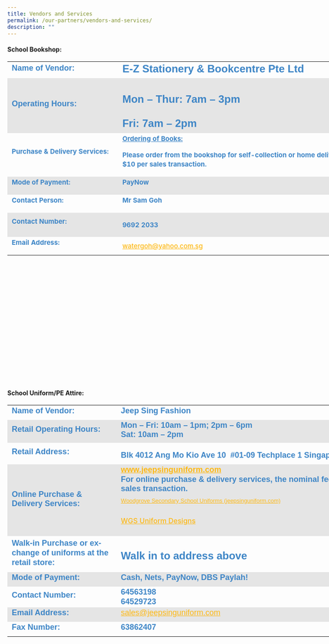 ```yaml
---
title: Vendors and Services
permalink: /our-partners/vendors-and-services/
description: ""
---
```

#### School Bookshop:

<table style="margin: auto; outline: 0px; padding: 0px; border-collapse: collapse; clear: both; border: none; background-color: initial; font-size: calc(0.104667vw + 14px); width: 856px; height: 726px;" class="ive_eobj_center iveo_table ives_tab_modern2"><tbody style="margin: 0px; outline: 0px; padding: 0px;" class=""><tr style="margin: 0px; outline: 0px; padding: 0px;" class=""><td style="margin: 0px; outline: 0px; padding: 2px 10px; text-align: left; width: 267px;" class="" width="139"><h2 style="margin: 0px; outline: 0px; padding: 0px 0px 5px; min-height: 1em; font-family: Poppins, sans-serif; font-weight: 700; line-height: 1.2; color: rgb(0, 196, 207); font-size: 24px;"><span style="margin: 0px; outline: 0px; padding: 0px;" class="" lang="EN-SG"><font style="margin: 0px; outline: 0px; padding: 0px;" size="4" color="#3d85c6">Name of Vendor:</font></span></h2></td><td style="margin: 0px; outline: 0px; padding: 2px 10px; text-align: left; width: 681px;" class="" width="292"><h2 style="margin: 0px; outline: 0px; padding: 0px 0px 5px; min-height: 1em; font-family: Poppins, sans-serif; font-weight: 700; line-height: 1.2; color: rgb(0, 196, 207); font-size: 24px;"><font style="margin: 0px; outline: 0px; padding: 0px;" color="#3d85c6">E-Z Stationery &amp; Bookcentre Pte Ltd<span style="margin: 0px; outline: 0px; padding: 0px;" class="" lang="EN-SG"><font style="margin: 0px; outline: 0px; padding: 0px;" size="4"></font></span></font></h2></td></tr><tr style="margin: 0px; outline: 0px; padding: 0px; background-color: rgb(229, 229, 229);" class=""><td style="margin: 0px; outline: 0px; padding: 2px 10px; text-align: left;" class="" width="139"><h2 style="margin: 0px; outline: 0px; padding: 0px 0px 5px; min-height: 1em; font-family: Poppins, sans-serif; font-weight: 700; line-height: 1.2; color: rgb(0, 196, 207); font-size: 24px;"><span style="margin: 0px; outline: 0px; padding: 0px;" class="" lang="EN-SG"><font style="margin: 0px; outline: 0px; padding: 0px;" color="#3d85c6" size="4">Operating Hours:</font></span></h2></td><td style="margin: 0px; outline: 0px; padding: 2px 10px; text-align: left;" class="" width="292"><h2 style="margin: 0px; outline: 0px; padding: 0px 0px 5px; min-height: 1em; font-family: Poppins, sans-serif; font-weight: 700; line-height: 1.2; color: rgb(0, 196, 207); font-size: 24px; text-align: left;"><font style="margin: 0px; outline: 0px; padding: 0px;" color="#3d85c6"><span style="margin: 0px; outline: 0px; padding: 0px; font-size: 11pt; line-height: 16.8667px; font-family: Arial, sans-serif;" lang="EN-SG"></span></font></h2><h2 style="margin: 0px; outline: 0px; padding: 0px 0px 5px; min-height: 1em; font-family: Poppins, sans-serif; font-weight: 700; line-height: 1.2; color: rgb(0, 196, 207); font-size: 24px;" class=""><p style="margin: 0px 0px 1em; outline: 0px; padding: 0px; line-height: 33.6px;" class=""><span style="margin: 0px; outline: 0px; padding: 0px;" class="" lang="EN-SG"><font style="margin: 0px; outline: 0px; padding: 0px;" color="#3d85c6">Mon – Thur: 7am – 3pm</font></span></p><span style="margin: 0px; outline: 0px; padding: 0px;" class="" lang="EN-SG"><font style="margin: 0px; outline: 0px; padding: 0px;" color="#3d85c6">Fri: 7am – 2pm</font></span></h2><font style="margin: 0px; outline: 0px; padding: 0px;" color="#3d85c6"><b style="margin: 0px; outline: 0px; padding: 0px;"><span style="margin: 0px; outline: 0px; padding: 0px; font-size: 11pt; line-height: 16.8667px; font-family: Arial, sans-serif;" lang="EN-SG"></span></b></font></td></tr><tr style="margin: 0px; outline: 0px; padding: 0px;" class=""><td style="margin: 0px; outline: 0px; padding: 2px 10px; text-align: left;" class="" width="139"><p style="margin: 0px 0px 1em; outline: 0px; padding: 0px; line-height: 21.754px;" class=""><span style="margin: 0px; outline: 0px; padding: 0px; background-color: initial;"><font style="margin: 0px; outline: 0px; padding: 0px;" color="#3d85c6"><b style="margin: 0px; outline: 0px; padding: 0px;">Purchase &amp; Delivery Services:</b></font></span></p></td><td style="margin: 0px; outline: 0px; padding: 2px 10px; text-align: left;" class="" width="292"><p style="margin: 0px 0px 1em; outline: 0px; padding: 0px; line-height: 21.754px;" class=""><font style="margin: 0px; outline: 0px; padding: 0px;" color="#3d85c6"><b style="margin: 0px; outline: 0px; padding: 0px;"><span style="margin: 0px; outline: 0px; padding: 0px; background-color: initial;" class=""><u style="margin: 0px; outline: 0px; padding: 0px;" class=""><span style="margin: 0px; outline: 0px; padding: 0px;" class="">Ordering of Books:</span></u></span><br style="margin: 0px; outline: 0px; padding: 0px;"></b></font></p><p style="margin: 0px 0px 1em; outline: 0px; padding: 0px; line-height: 21.754px;" class=""></p><p style="margin: 0px 0px 1em; outline: 0px; padding: 0px; line-height: 21.754px;" class=""><span style="margin: 0px; outline: 0px; padding: 0px; background-color: initial;" class=""><span style="margin: 0px; outline: 0px; padding: 0px;" class="" lang="EN-SG"><span style="margin: 0px; outline: 0px; padding: 0px; background-color: initial;"><font style="margin: 0px; outline: 0px; padding: 0px;" color="#3d85c6"><b style="margin: 0px; outline: 0px; padding: 0px;">Please order from the bookshop for self-collection or home delivery at a fee of $10 per sales transaction.</b></font></span></span></span></p></td></tr><tr style="margin: 0px; outline: 0px; padding: 0px; background-color: rgb(229, 229, 229);" class=""><td style="margin: 0px; outline: 0px; padding: 2px 10px; text-align: left;" class="" width="139"><p style="margin: 0px 0px 1em; outline: 0px; padding: 0px; line-height: 21.754px;" class=""><span style="margin: 0px; outline: 0px; padding: 0px;" class="" lang="EN-SG"><font style="margin: 0px; outline: 0px; padding: 0px;" color="#3d85c6"><b style="margin: 0px; outline: 0px; padding: 0px;">Mode of Payment:</b></font></span></p></td><td style="margin: 0px; outline: 0px; padding: 2px 10px; text-align: left;" class="" width="292"><p style="margin: 0px 0px 1em; outline: 0px; padding: 0px; line-height: 21.754px;" class=""><span style="margin: 0px; outline: 0px; padding: 0px;" class="" lang="EN-SG"><font style="margin: 0px; outline: 0px; padding: 0px;" color="#3d85c6"><b style="margin: 0px; outline: 0px; padding: 0px;">PayNow</b></font></span></p></td></tr><tr style="margin: 0px; outline: 0px; padding: 0px;" class=""><td style="margin: 0px; outline: 0px; padding: 2px 10px; text-align: left;" class="" width="139"><p style="margin: 0px 0px 1em; outline: 0px; padding: 0px; line-height: 21.754px;" class=""><span style="margin: 0px; outline: 0px; padding: 0px;" class="" lang="EN-SG"><font style="margin: 0px; outline: 0px; padding: 0px;" color="#3d85c6"><b style="margin: 0px; outline: 0px; padding: 0px;">Contact Person:</b></font></span></p></td><td style="margin: 0px; outline: 0px; padding: 2px 10px; text-align: left;" class="" width="292"><p style="margin: 0px 0px 1em; outline: 0px; padding: 0px; line-height: 21.754px;" class=""><span style="margin: 0px; outline: 0px; padding: 0px;" class="" lang="EN-SG"><font style="margin: 0px; outline: 0px; padding: 0px;" color="#3d85c6"><b style="margin: 0px; outline: 0px; padding: 0px;">Mr Sam Goh</b></font></span></p></td></tr><tr style="margin: 0px; outline: 0px; padding: 0px; background-color: rgb(229, 229, 229);" class=""><td style="margin: 0px; outline: 0px; padding: 2px 10px; text-align: left;" class="" width="139"><p style="margin: 0px 0px 1em; outline: 0px; padding: 0px; line-height: 21.754px;" class=""><span style="margin: 0px; outline: 0px; padding: 0px;" class="" lang="EN-SG"><font style="margin: 0px; outline: 0px; padding: 0px;" color="#3d85c6"><b style="margin: 0px; outline: 0px; padding: 0px;">Contact Number:</b></font></span></p></td><td style="margin: 0px; outline: 0px; padding: 2px 10px; text-align: left;" class="" width="292"><p style="margin: 0px 0px 1em; outline: 0px; padding: 0px; line-height: 21.754px;" class=""><font style="margin: 0px; outline: 0px; padding: 0px;" color="#3d85c6"><b style="margin: 0px; outline: 0px; padding: 0px;"><span style="margin: 0px; outline: 0px; padding: 0px; font-size: 12pt; font-family: &quot;Times New Roman&quot;, serif;"></span></b></font></p><p style="margin: 0px 0px 1em; outline: 0px; padding: 0px; line-height: 21.754px;" class=""><span style="margin: 0px; outline: 0px; padding: 0px;" class=""><font style="margin: 0px; outline: 0px; padding: 0px;" color="#3d85c6"><b style="margin: 0px; outline: 0px; padding: 0px;">9692 2033</b></font></span></p></td></tr><tr style="margin: 0px; outline: 0px; padding: 0px;" class=""><td style="margin: 0px; outline: 0px; padding: 2px 10px; text-align: left;" class="" width="139"><p style="margin: 0px 0px 1em; outline: 0px; padding: 0px; line-height: 21.754px;" class=""><span style="margin: 0px; outline: 0px; padding: 0px;" class="" lang="EN-SG"><font style="margin: 0px; outline: 0px; padding: 0px;" color="#3d85c6"><b style="margin: 0px; outline: 0px; padding: 0px;">Email Address:</b></font></span></p></td><td style="margin: 0px; outline: 0px; padding: 2px 10px; text-align: left;" class="" width="292"><font style="margin: 0px; outline: 0px; padding: 0px;" color="#3d85c6"><b style="margin: 0px; outline: 0px; padding: 0px;"><span style="margin: 0px; outline: 0px; padding: 0px; font-size: 12pt; font-family: &quot;Times New Roman&quot;, serif;"><a style="margin: 0px; outline: 0px; padding: 0px; color: rgb(253, 184, 19); font-weight: 500; text-decoration: underline;" href="mailto:watergoh@yahoo.com.sg"></a></span><a style="margin: 0px; outline: 0px; padding: 0px; color: rgb(253, 184, 19); font-weight: 500; text-decoration: underline;" class="" href="mailto:watergoh@yahoo.com.sg"><span style="margin: 0px; outline: 0px; padding: 0px;" class="">watergoh@yahoo.com.sg</span></a></b></font><br style="margin: 0px; outline: 0px; padding: 0px;"></td></tr></tbody></table>

  

#### School Uniform/PE Attire:

<table style="margin: 0px; outline: 0px; padding: 0px; border-collapse: collapse; border: none; width: 856px; height: 613px;" class="iveo_table ives_tab_modern2"><tbody style="margin: 0px; outline: 0px; padding: 0px;" class=""><tr style="margin: 0px; outline: 0px; padding: 0px;" class=""><td style="margin: 0px; outline: 0px; padding: 2px 10px; text-align: left; width: 266px;" class="" width="139"><h2 style="margin: 0px; outline: 0px; padding: 0px 0px 5px; min-height: 1em; font-family: Poppins, sans-serif; font-weight: 700; line-height: 1.2; color: rgb(0, 196, 207); font-size: 24px;"><span style="margin: 0px; outline: 0px; padding: 0px;" class="" lang="EN-SG"><font style="margin: 0px; outline: 0px; padding: 0px;" color="#3d85c6" size="4" face="arial, sans-serif">Name of Vendor:</font></span></h2></td><td style="margin: 0px; outline: 0px; padding: 2px 10px; text-align: left; width: 682px;" class="" width="327"><h2 style="margin: 0px; outline: 0px; padding: 0px 0px 5px; min-height: 1em; font-family: Poppins, sans-serif; font-weight: 700; line-height: 1.2; color: rgb(0, 196, 207); font-size: 24px;"><span style="margin: 0px; outline: 0px; padding: 0px;" class="" lang="EN-SG"><font style="margin: 0px; outline: 0px; padding: 0px;" color="#3d85c6" size="4" face="arial, sans-serif">Jeep Sing Fashion</font></span></h2></td></tr><tr style="margin: 0px; outline: 0px; padding: 0px; background-color: rgb(229, 229, 229);" class=""><td style="margin: 0px; outline: 0px; padding: 2px 10px; text-align: left;" class="" width="139"><h2 style="margin: 0px; outline: 0px; padding: 0px 0px 5px; min-height: 1em; font-family: Poppins, sans-serif; font-weight: 700; line-height: 1.2; color: rgb(0, 196, 207); font-size: 24px;"><span style="margin: 0px; outline: 0px; padding: 0px;" class="" lang="EN-SG"><font style="margin: 0px; outline: 0px; padding: 0px;" color="#3d85c6" size="4" face="arial, sans-serif">Retail Operating Hours:</font></span></h2></td><td style="margin: 0px; outline: 0px; padding: 2px 10px; text-align: left;" class="" width="327"><h2 style="margin: 0px; outline: 0px; padding: 0px 0px 5px; min-height: 1em; font-family: Poppins, sans-serif; font-weight: 700; line-height: 1.2; color: rgb(0, 196, 207); font-size: 24px;"><font style="margin: 0px; outline: 0px; padding: 0px;" color="#3d85c6" size="4"><font style="margin: 0px; outline: 0px; padding: 0px;" face="arial, sans-serif">Mon – Fri: 10am – 1pm; 2pm – 6pm</font><font style="margin: 0px; outline: 0px; padding: 0px;" face="arial, sans-serif"><br style="margin: 0px; outline: 0px; padding: 0px;"></font><font style="margin: 0px; outline: 0px; padding: 0px;" face="arial, sans-serif">Sat: 10am – 2pm</font></font></h2><font style="margin: 0px; outline: 0px; padding: 0px;" color="#3d85c6" size="4" face="arial, sans-serif"><span style="margin: 0px; outline: 0px; padding: 0px; line-height: 20.7px;" lang="EN"></span></font></td></tr><tr style="margin: 0px; outline: 0px; padding: 0px;" class=""><td style="margin: 0px; outline: 0px; padding: 2px 10px; text-align: left;" class="" width="139"><h2 style="margin: 0px; outline: 0px; padding: 0px 0px 5px; min-height: 1em; font-family: Poppins, sans-serif; font-weight: 700; line-height: 1.2; color: rgb(0, 196, 207); font-size: 24px;"><span style="margin: 0px; outline: 0px; padding: 0px;" class="" lang="EN-SG"><font style="margin: 0px; outline: 0px; padding: 0px;" color="#3d85c6" size="4" face="arial, sans-serif">Retail Address:</font></span></h2></td><td style="margin: 0px; outline: 0px; padding: 2px 10px; text-align: left;" class="" width="327"><p style="margin: 0px 0px 1em; outline: 0px; padding: 0px; line-height: 22.4px;" class=""><span style="margin: 0px; outline: 0px; padding: 0px;" class="" lang="EN-SG"><font style="margin: 0px; outline: 0px; padding: 0px;" color="#3d85c6" size="4" face="arial, sans-serif"></font></span></p><h2 style="margin: 0px; outline: 0px; padding: 0px 0px 5px; min-height: 1em; font-family: Poppins, sans-serif; font-weight: 700; line-height: 1.2; color: rgb(0, 196, 207); font-size: 24px;"><font style="margin: 0px; outline: 0px; padding: 0px;" color="#3d85c6" size="4" face="arial, sans-serif"><span style="margin: 0px; outline: 0px; padding: 0px;" class="" lang="EN">Blk 4012 Ang Mo Kio Ave 10&nbsp; #01-09 Techplace 1 Singapore 569628&nbsp;</span></font></h2></td></tr><tr style="margin: 0px; outline: 0px; padding: 0px; background-color: rgb(229, 229, 229);" class=""><td style="margin: 0px; outline: 0px; padding: 2px 10px; text-align: left;" class="" width="139"><h2 style="margin: 0px; outline: 0px; padding: 0px 0px 5px; min-height: 1em; font-family: Poppins, sans-serif; font-weight: 700; line-height: 1.2; color: rgb(0, 196, 207); font-size: 24px;"><span style="margin: 0px; outline: 0px; padding: 0px;" class="" lang="EN-SG"><font style="margin: 0px; outline: 0px; padding: 0px;" color="#3d85c6" size="4" face="arial, sans-serif">Online Purchase &amp; Delivery Services:</font></span></h2></td><td style="margin: 0px; outline: 0px; padding: 2px 10px; text-align: left;" class="" width="327"><h2 style="margin: 0px; outline: 0px; padding: 0px 0px 5px; min-height: 1em; font-family: Poppins, sans-serif; font-weight: 700; line-height: 1.2; color: rgb(0, 196, 207); font-size: 24px;"><font style="margin: 0px; outline: 0px; padding: 0px;" color="#3d85c6" size="4"><font style="margin: 0px; outline: 0px; padding: 0px;" face="arial, sans-serif"><span style="margin: 0px; outline: 0px; padding: 0px;" class="" lang="EN-SG"><a style="margin: 0px; outline: 0px; padding: 0px; color: rgb(253, 184, 19); font-weight: 500; text-decoration: underline;" class="" target="_blank" href="http://www.jeepsinguniform.com/"><b style="margin: 0px; outline: 0px; padding: 0px;" class=""><span style="margin: 0px; outline: 0px; padding: 0px;" class="">www.jeepsinguniform.com<br style="margin: 0px; outline: 0px; padding: 0px;"></span></b></a></span></font><span style="margin: 0px; outline: 0px; padding: 0px;" class="" lang="EN-SG"><font style="margin: 0px; outline: 0px; padding: 0px;" face="arial, sans-serif">For online purchase &amp; delivery services, the nominal fee is $6 per sales transaction.</font></span></font></h2><div style="margin: 0px; outline: 0px; padding: 0px; line-height: 22.4px;" class=""><span style="margin: 0px; outline: 0px; padding: 0px;" class="" lang="EN-GB"><font style="margin: 0px; outline: 0px; padding: 0px;" color="#3d85c6"><p style="margin: 0pt 0px 0pt 0in; outline: 0px; padding: 0px; line-height: 22.4px; direction: ltr; unicode-bidi: embed; word-break: normal;"><a style="margin: 0px; outline: 0px; padding: 0px; color: rgb(253, 184, 19); font-weight: 500; text-decoration: underline;" href="https://jeepsinguniform.com/collections/woodgrove-secondary-school"><font style="margin: 0px; outline: 0px; padding: 0px;" size="2" face="arial, sans-serif">Woodgrove Secondary School Uniforms (jeepsinguniform.com)</font></a></p><p style="margin: 0pt 0px 0pt 0in; outline: 0px; padding: 0px; line-height: 22.4px; direction: ltr; unicode-bidi: embed; word-break: normal;"><br style="margin: 0px; outline: 0px; padding: 0px;"></p><p style="margin: 0pt 0px 0pt 0in; outline: 0px; padding: 0px; line-height: 22.4px; direction: ltr; unicode-bidi: embed; word-break: normal;"><a style="margin: 0px; outline: 0px; padding: 0px; color: rgb(253, 184, 19); font-weight: 500; text-decoration: underline;" target="" href="https://woodgrovesec.moe.edu.sg/qql/slot/u609/Useful%20Information/2022%20Booklists/Updated/WGS%20Uniform%20%20Designs%202022.pdf">WGS Uniform Designs</a></p><p style="margin: 0pt 0px 0pt 0in; outline: 0px; padding: 0px; line-height: 22.4px; direction: ltr; unicode-bidi: embed; word-break: normal;"><br style="margin: 0px; outline: 0px; padding: 0px;"></p></font></span></div><div style="margin: 0px; outline: 0px; padding: 0px; line-height: 22.4px;" class=""><span style="margin: 0px; outline: 0px; padding: 0px;" class="" lang="EN-GB"><font style="margin: 0px; outline: 0px; padding: 0px;" color="#3d85c6"><span style="margin: 0px; outline: 0px; padding: 0px; font-size: 11pt; font-family: Calibri, sans-serif;"></span></font></span></div><div style="margin: 0px; outline: 0px; padding: 0px; line-height: 22.4px;" class=""><span style="margin: 0px; outline: 0px; padding: 0px;" class="" lang="EN-GB"><div style="margin: 0px; outline: 0px; padding: 0px; line-height: 22.4px;" class=""><span style="margin: 0px; outline: 0px; padding: 0px;" class="" lang="EN-GB"><font style="margin: 0px; outline: 0px; padding: 0px;" color="#3d85c6"><span style="margin: 0px; outline: 0px; padding: 0px; font-size: 11pt; font-family: Calibri, sans-serif;"></span></font></span></div></span></div><div style="margin: 0px; outline: 0px; padding: 0px; line-height: 22.4px;" class=""><span style="margin: 0px; outline: 0px; padding: 0px;" class="" lang="EN-GB"><font style="margin: 0px; outline: 0px; padding: 0px;" color="#3d85c6"><span style="margin: 0px; outline: 0px; padding: 0px; font-size: 11pt; font-family: Calibri, sans-serif;"></span></font></span></div><div style="margin: 0px; outline: 0px; padding: 0px; line-height: 22.4px;"><div style="margin: 0px; outline: 0px; padding: 0px; line-height: 22.4px;" class=""><span style="margin: 0px; outline: 0px; padding: 0px;" class="" lang="EN-GB"><font style="margin: 0px; outline: 0px; padding: 0px;" color="#3d85c6"><span style="margin: 0px; outline: 0px; padding: 0px;" class=""></span></font></span></div></div></td></tr><tr style="margin: 0px; outline: 0px; padding: 0px;" class=""><td style="margin: 0px; outline: 0px; padding: 2px 10px; text-align: left;" class="" width="139"><h2 style="margin: 0px; outline: 0px; padding: 0px 0px 5px; min-height: 1em; font-family: Poppins, sans-serif; font-weight: 700; line-height: 1.2; color: rgb(0, 196, 207); font-size: 24px;"><span style="margin: 0px; outline: 0px; padding: 0px;" class="" lang="EN-SG"><font style="margin: 0px; outline: 0px; padding: 0px;" color="#3d85c6" size="4" face="arial, sans-serif">Walk-in Purchase or exchange of uniforms at the retail store:</font></span></h2></td><td style="margin: 0px; outline: 0px; padding: 2px 10px; text-align: left;" class="" width="327"><h2 style="margin: 0px; outline: 0px; padding: 0px 0px 5px; min-height: 1em; font-family: Poppins, sans-serif; font-weight: 700; line-height: 1.2; color: rgb(0, 196, 207); font-size: 24px;"><span style="margin: 0px; outline: 0px; padding: 0px; font-size: 11pt; line-height: 16.8667px; font-family: Calibri, sans-serif;" lang="EN-SG"><a style="margin: 0px; outline: 0px; padding: 0px; color: rgb(253, 184, 19); font-weight: 500; text-decoration: underline;" href="https://jeepsinguniform.com/pages/appointment-booking"><font style="margin: 0px; outline: 0px; padding: 0px;" color="#3d85c6"><span style="margin: 0px; outline: 0px; padding: 0px; font-family: Arial, sans-serif;"></span></font></a></span></h2><h2 style="margin: 0px; outline: 0px; padding: 0px 0px 5px; min-height: 1em; font-family: Poppins, sans-serif; font-weight: 700; line-height: 1.2; color: rgb(0, 196, 207); font-size: 24px;" class=""><font style="margin: 0px; outline: 0px; padding: 0px;" color="#3d85c6"><span style="margin: 0px; outline: 0px; padding: 0px;" class="" lang="EN-SG">Walk in to address above&nbsp; &nbsp; &nbsp; &nbsp; &nbsp; &nbsp; &nbsp; &nbsp; &nbsp; &nbsp; &nbsp; &nbsp; &nbsp; &nbsp; &nbsp; &nbsp; &nbsp; &nbsp; &nbsp; &nbsp;<span>&nbsp;</span></span><a style="margin: 0px; outline: 0px; padding: 0px; color: rgb(253, 184, 19); font-weight: 500; text-decoration: underline; font-family: Raleway, sans-serif; font-size: 15px; background-color: initial;" class="" href="https://jeepsinguniform.com/pages/appointment-booking"><span style="margin: 0px; outline: 0px; padding: 0px;***</font></font></h2><p class=" class=""><font style="margin: 0px; outline: 0px; padding: 0px;" color="#3d85c6" size="4" face="arial, sans-serif"><span style="margin: 0px; outline: 0px; padding: 0px;" class="" lang="EN-SG"></span></font><p></p></span></a></font></h2></td></tr><tr style="margin: 0px; outline: 0px; padding: 0px; background-color: rgb(229, 229, 229);" class=""><td style="margin: 0px; outline: 0px; padding: 2px 10px; text-align: left;" class="" width="139"><h2 style="margin: 0px; outline: 0px; padding: 0px 0px 5px; min-height: 1em; font-family: Poppins, sans-serif; font-weight: 700; line-height: 1.2; color: rgb(0, 196, 207); font-size: 24px;"><span style="margin: 0px; outline: 0px; padding: 0px;" class="" lang="EN-SG"><font style="margin: 0px; outline: 0px; padding: 0px;" color="#3d85c6" size="4" face="arial, sans-serif">Mode of Payment:</font></span></h2></td><td style="margin: 0px; outline: 0px; padding: 2px 10px; text-align: left;" class="" width="327"><h2 style="margin: 0px; outline: 0px; padding: 0px 0px 5px; min-height: 1em; font-family: Poppins, sans-serif; font-weight: 700; line-height: 1.2; color: rgb(0, 196, 207); font-size: 24px;"><font style="margin: 0px; outline: 0px; padding: 0px;" color="#3d85c6" size="4" face="arial, sans-serif"><span style="margin: 0px; outline: 0px; padding: 0px;" class="" lang="EN-SG">Cash, Nets, PayNow, DBS Paylah!</span></font></h2></td></tr><tr style="margin: 0px; outline: 0px; padding: 0px;" class=""><td style="margin: 0px; outline: 0px; padding: 2px 10px; text-align: left;" class="" width="139"><h2 style="margin: 0px; outline: 0px; padding: 0px 0px 5px; min-height: 1em; font-family: Poppins, sans-serif; font-weight: 700; line-height: 1.2; color: rgb(0, 196, 207); font-size: 24px;"><span style="margin: 0px; outline: 0px; padding: 0px;" class="" lang="EN-SG"><font style="margin: 0px; outline: 0px; padding: 0px;" color="#3d85c6" size="4" face="arial, sans-serif">Contact Number:</font></span></h2></td><td style="margin: 0px; outline: 0px; padding: 2px 10px; text-align: left;" class="" width="327"><h4 style="margin: 0px; outline: 0px; padding: 0px; font-family: Poppins, sans-serif; font-weight: 700; line-height: 1.2; color: rgb(0, 0, 0); font-size: 16px;"><font style="margin: 0px; outline: 0px; padding: 0px;" color="#3d85c6" size="4" face="arial, sans-serif"><span style="margin: 0px; outline: 0px; padding: 0px; background-color: initial;" class="" lang="EN"></span></font></h4><h4 style="margin: 0px; outline: 0px; padding: 0px; font-family: Poppins, sans-serif; font-weight: 700; line-height: 1.2; color: rgb(0, 0, 0); font-size: 16px;"><span style="margin: 0px; outline: 0px; padding: 0px; background-color: initial;" class="" lang="EN"><font style="margin: 0px; outline: 0px; padding: 0px;" color="#3d85c6" size="4">64563198&nbsp;</font></span></h4><h4 style="margin: 0px; outline: 0px; padding: 0px; font-family: Poppins, sans-serif; font-weight: 700; line-height: 1.2; color: rgb(0, 0, 0); font-size: 16px;"><font style="margin: 0px; outline: 0px; padding: 0px;" color="#3d85c6" size="4">64529723</font></h4></td></tr><tr style="margin: 0px; outline: 0px; padding: 0px; background-color: rgb(229, 229, 229);" class=""><td style="margin: 0px; outline: 0px; padding: 2px 10px; text-align: left;" class="" width="139"><h2 style="margin: 0px; outline: 0px; padding: 0px 0px 5px; min-height: 1em; font-family: Poppins, sans-serif; font-weight: 700; line-height: 1.2; color: rgb(0, 196, 207); font-size: 24px;"><span style="margin: 0px; outline: 0px; padding: 0px;" class="" lang="EN-SG"><font style="margin: 0px; outline: 0px; padding: 0px;" color="#3d85c6" size="4" face="arial, sans-serif">Email Address:</font></span></h2></td><td style="margin: 0px; outline: 0px; padding: 2px 10px; text-align: left;" class="" width="327"><h2 style="margin: 0px; outline: 0px; padding: 0px 0px 5px; min-height: 1em; font-family: Poppins, sans-serif; font-weight: 700; line-height: 1.2; color: rgb(0, 196, 207); font-size: 24px;"><font style="margin: 0px; outline: 0px; padding: 0px;" color="#3d85c6" size="4" face="arial, sans-serif"><span style="margin: 0px; outline: 0px; padding: 0px;" class="" lang="EN-SG"><a style="margin: 0px; outline: 0px; padding: 0px; color: rgb(253, 184, 19); font-weight: 500; text-decoration: underline;" class="" href="mailto:sales@jeepsinguniform.com"><span style="margin: 0px; outline: 0px; padding: 0px;" class="" lang="EN">sales@jeepsinguniform.com</span></a></span></font></h2></td></tr><tr style="margin: 0px; outline: 0px; padding: 0px;" class=""><td style="margin: 0px; outline: 0px; padding: 2px 10px; text-align: left;" class="" width="139"><h2 style="margin: 0px; outline: 0px; padding: 0px 0px 5px; min-height: 1em; font-family: Poppins, sans-serif; font-weight: 700; line-height: 1.2; color: rgb(0, 196, 207); font-size: 24px;"><span style="margin: 0px; outline: 0px; padding: 0px;" class="" lang="EN-SG"><font style="margin: 0px; outline: 0px; padding: 0px;" color="#3d85c6" size="4" face="arial, sans-serif">Fax Number:</font></span></h2></td><td style="margin: 0px; outline: 0px; padding: 2px 10px; text-align: left;" class="" width="327"><h2 style="margin: 0px; outline: 0px; padding: 0px 0px 5px; min-height: 1em; font-family: Poppins, sans-serif; font-weight: 700; line-height: 1.2; color: rgb(0, 196, 207); font-size: 24px;"><span style="margin: 0px; outline: 0px; padding: 0px;" class="" lang="EN-SG"><font style="margin: 0px; outline: 0px; padding: 0px;" color="#3d85c6" size="4" face="arial, sans-serif">63862407</font></span></h2></td></tr></tbody></table>